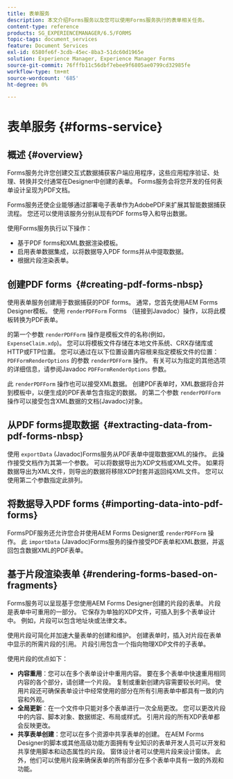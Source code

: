 ```yaml
---
title: 表单服务
description: 本文介绍Forms服务以及您可以使用Forms服务执行的表单相关任务。
content-type: reference
products: SG_EXPERIENCEMANAGER/6.5/FORMS
topic-tags: document_services
feature: Document Services
exl-id: 6580fe6f-3cdb-45ec-8ba3-51dc60d1965e
solution: Experience Manager, Experience Manager Forms
source-git-commit: 76fffb11c56dbf7ebee9f6805ae0799cd32985fe
workflow-type: tm+mt
source-wordcount: '685'
ht-degree: 0%

---
```


# 表单服务 {#forms-service}

## 概述 {#overview}

Forms服务允许您创建交互式数据捕获客户端应用程序，这些应用程序验证、处理、转换并交付通常在Designer中创建的表单。 Forms服务会将您开发的任何表单设计呈现为PDF文档。

Forms服务还使企业能够通过部署电子表单作为AdobePDF来扩展其智能数据捕获流程。 您还可以使用该服务分别从现有PDF forms导入和导出数据。

使用Forms服务执行以下操作：

* 基于PDF forms和XML数据渲染模板。
* 启用表单数据集成，以将数据导入PDF forms并从中提取数据。
* 根据片段渲染表单。

## 创建PDF forms  {#creating-pdf-forms-nbsp}

使用表单服务创建用于数据捕获的PDF forms。 通常，您首先使用AEM Forms Designer模板。 使用 `renderPDFForm` Forms （链接到Javadoc）操作，以将此模板转换为PDF表单。

的第一个参数 `renderPDFForm` 操作是模板文件的名称(例如， `ExpenseClaim.xdp`)。 您可以将模板文件存储在本地文件系统、CRX存储库或HTTP或FTP位置。 您可以通过在以下位置设置内容根来指定模板文件的位置： `PDFFormRenderOptions` 的参数 `renderPDFForm` 操作。 有关可以为指定的其他选项的详细信息，请参阅Javadoc `PDFFormRenderOptions` 参数。

此 `renderPDFForm` 操作也可以接受XML数据。 创建PDF表单时，XML数据将合并到模板中，以便生成的PDF表单包含指定的数据。 的第二个参数 `renderPDFForm` 操作可以接受包含XML数据的文档(Javadoc)对象。

## 从PDF forms提取数据  {#extracting-data-from-pdf-forms-nbsp}

使用 `exportData` (Javadoc)Forms服务从PDF表单中提取数据XML的操作。 此操作接受文档作为其第一个参数。 可以将数据导出为XDP文档或XML文件。 如果将数据导出为XML文件，则导出的数据将移除XDP封套并返回纯XML文件。 您可以使用第二个参数指定此排列。

## 将数据导入PDF forms {#importing-data-into-pdf-forms}

FormsPDF服务还允许您合并使用AEM Forms Designer或 `renderPDFForm` 操作。 此 `importData` (Javadoc)Forms服务的操作接受PDF表单和XML数据，并返回包含数据XML的PDF表单。

## 基于片段渲染表单 {#rendering-forms-based-on-fragments}

Forms服务可以呈现基于您使用AEM Forms Designer创建的片段的表单。 片段是表单中可重用的一部分。 它保存为单独的XDP文件，可插入到多个表单设计中。 例如，片段可以包含地址块或法律文本。

使用片段可简化并加速大量表单的创建和维护。 创建表单时，插入对片段在表单中显示的所需片段的引用。 片段引用包含一个指向物理XDP文件的子表单。

使用片段的优点如下：

* **内容重用**：您可以在多个表单设计中重用内容。 要在多个表单中快速重用相同内容的各个部分，请创建一个片段。 复制或重新创建内容需要较长时间。 使用片段还可确保表单设计中经常使用的部分在所有引用表单中都具有一致的内容和外观。
* **全局更新**：在一个文件中只能对多个表单进行一次全局更改。 您可以更改片段中的内容、脚本对象、数据绑定、布局或样式。 引用片段的所有XDP表单都会反映更改。
* **共享表单创建**：您可以在多个资源中共享表单的创建。 在AEM Forms Designer的脚本或其他高级功能方面拥有专业知识的表单开发人员可以开发和共享使用脚本和动态属性的片段。 窗体设计者可以使用片段来设计窗体。 此外，他们可以使用片段来确保表单的所有部分在多个表单中具有一致的外观和功能。
